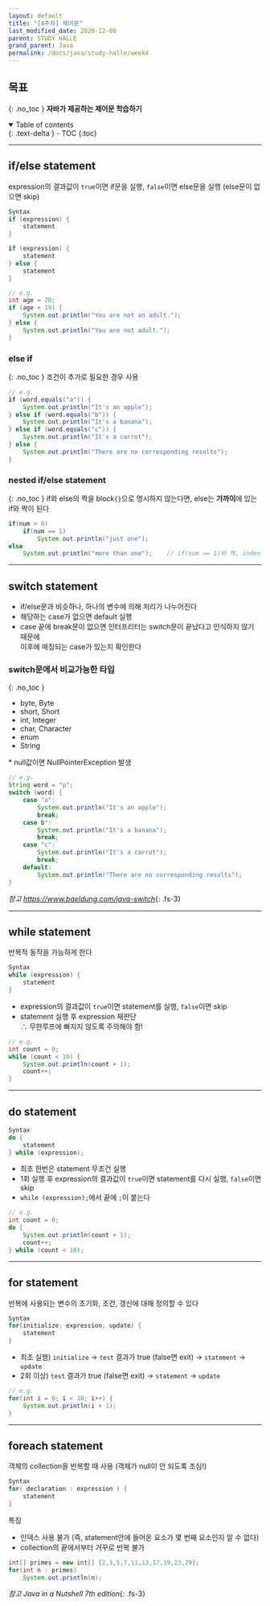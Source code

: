 ```yaml
---
layout: default
title: "[4주차] 제어문"
last_modified_date: 2020-12-08
parent: STUDY HALLE
grand_parent: Java
permalink: /docs/java/study-halle/week4
---
```

## 목표
{: .no_toc }
**자바가 제공하는 제어문 학습하기**

<details open markdown="block">
  <summary>
    Table of contents
  </summary>
  {: .text-delta }
- TOC
{:toc}
</details>

---

## if/else statement
expression의 결과값이 `true`이면 if문을 실행, `false`이면 else문을 실행 (else문이 없으면 skip)

```java
Syntax
if (expression) {
    statement
}

if (expression) {
    statement
} else {
    statement
}
```
```java
// e.g.
int age = 20;
if (age < 19) {
    System.out.println("You are not an adult.");
} else {
    System.out.println("You are not adult.");
}
```

### else if
{: .no_toc }
조건이 추가로 필요한 경우 사용

```java
// e.g.
if (word.equals("a")) {
    System.out.println("It's an apple");
} else if (word.equals("b")) {
    System.out.println("It's a banana");
} else if (word.equals("c")) {
    System.out.println("It's a carrot");
} else {
    System.out.println("There are no corresponding results");
}
```


### nested if/else statement
{: .no_toc }
if와 else의 짝을 block`{}`으로 명시하지 않는다면, else는 **가까이**에 있는 if와 짝이 된다

```java
if(num > 0)
    if(num == 1)
        System.out.println("just one");
else
    System.out.println("more than one");    // if(num == 1)와 짝, indentation 상관 X
```

---

## switch statement
- if/else문과 비슷하나, 하나의 변수에 의해 처리가 나누어진다<br>
- 해당하는 case가 없으면 default 실행
- case 끝에 break문이 없으면 인터프리터는 switch문이 끝났다고 인식하지 않기 때문에<br>
  이후에 매칭되는 case가 있는지 확인한다

### switch문에서 비교가능한 타입
{: .no_toc }
- byte, Byte
- short, Short
- int, Integer
- char, Character
- enum
- String

\* null값이면 NullPointerException 발생

```java
// e.g.
String word = "p";
switch (word) {
    case "a":
        System.out.println("It's an apple");
        break;
    case b":
        System.out.println("It's a banana");
        break;
    case "c":
        System.out.println("It's a carrot");
        break;
    default:
        System.out.println("There are no corresponding results");
}
```
*참고 <https://www.baeldung.com/java-switch>*{: .fs-3}

---

## while statement
반복적 동작을 가능하게 한다

```java
Syntax
while (expression) {
    statement
}
```

- expression의 결과값이 `true`이면 statement를 실행, `false`이면 skip<br>
- statement 실행 후 expression 재판단<br>
  ∴ 무한루프에 빠지지 않도록 주의해야 함!

```java
// e.g.
int count = 0;
while (count < 10) {
    System.out.println(count + 1);
    count++;
}
```
---

## do statement

```java
Syntax
do {
    statement
} while (expression);
```

- 최초 한번은 statement 무조건 실행
- 1회 실행 후 expression의 결과값이 `true`이면 statement를 다시 실행, `false`이면 skip
- `while (expression);`에서 끝에 `;`이 붙는다

```java
// e.g.
int count = 0;
do {
    System.out.println(count + 1);
    count++;
} while (count < 10);
```

---

## for statement
반복에 사용되는 변수의 초기화, 조건, 갱신에 대해 정의할 수 있다 

```java
Syntax
for(initialize; expression; update) {
    statement
}
```

- 최초 실행) `initialize` → `test` 결과가 true (false면 exit) → `statement` → `update`
- 2회 이상) `test` 결과가 true (false면 exit) → `statement` → `update`

```java
// e.g.
for(int i = 0; i < 10; i++) {
    System.out.println(i + 1);
}
```

---

## foreach statement
객체의 collection을 반복할 때 사용 (객체가 null이 안 되도록 조심!)

```java
Syntax
for( declaration : expression ) {
    statement
}
```
특징
- 인덱스 사용 불가 (즉, statement안에 들어온 요소가 몇 번째 요소인지 알 수 없다)
- collection의 끝에서부터 거꾸로 반복 불가

```java
int[] primes = new int[] {2,3,5,7,11,13,17,19,23,29};
for(int n : primes)
    System.out.println(n);
```

*참고 Java in a Nutshell 7th edition*{: .fs-3}
